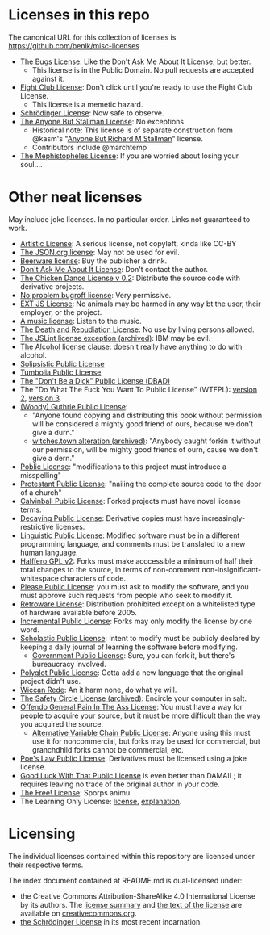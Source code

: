 # Licenses in this repo

The canonical URL for this collection of licenses is https://github.com/benlk/misc-licenses

- [The Bugs License](./bugs-license.md): Like the Don't Ask Me About It License, but better.
	- This license is in the Public Domain. No pull requests are accepted against it.
- [Fight Club License](./fight-club-license.md): Don't click until you're ready to use the Fight Club License.
	- This license is a memetic hazard.
- [Schrödinger License](./schrodinger-license.md): Now safe to observe.
- [The Anyone But Stallman License](./stallman-license.md): No exceptions.
	- Historical note: This license is of separate construction from @kasm's "[Anyone But Richard M Stallman](https://github.com/landondyer/kasm/blob/master/LICENSE)" license.
	- Contributors include @marchtemp
- [The Mephistopheles License](./mephistopheles-license.md): If you are worried about losing your soul....

# Other neat licenses

May include joke licenses. In no particular order. Links not guaranteed to work.

- [Artistic License](https://en.wikipedia.org/wiki/Artistic_License): A serious license, not copyleft, kinda like CC-BY
- [The JSON.org license](http://www.json.org/license.html): May not be used for evil.
- [Beerware license](https://en.wikipedia.org/wiki/Beerware#License): Buy the publisher a drink.
- [Don't Ask Me About It License](https://github.com/nslater/DAMAIL): Don't contact the author.
- [The Chicken Dance License v 0.2](https://github.com/supertunaman/cdl/blob/master/COPYING): Distribute the source code with derivative projects.
- [No problem bugroff license](http://tunes.org/legalese/bugroff.html): Very permissive.
- [EXT JS License](http://www.exttld.com/index.php?content=terms): No animals may be harmed in any way bt the user, their employer, or the project.
- [A music license](http://www.codeforge.com/read/126664/setdpi.h__html): Listen to the music.
- [The Death and Repudiation License](https://github.com/indeyets/syck/blob/master/COPYING): No use by living persons allowed.
- [The JSLint license exception (archived)](https://web.archive.org/web/20170722132351/http://dev.hasenj.org:80/post/3272592502/ibm-and-its-minions): IBM may be evil.
- [The Alcohol license clause](http://club.myce.com/f59/strange-license-agreement-alcohol-writer-software-55692/): doesn't really have anything to do with alcohol.
- [Solipsistic Public License](https://raw.githubusercontent.com/matildah/SPL/fb35894f14be41ffd78018ae150e9da1cf6d4a75/LICENSE)
- [Tumbolia Public License](https://raw.githubusercontent.com/joshleaves/licenjs/4174e046c920acf066bfe9cd14d833210490c8b8/lib/template-tumbolia.txt)
- [The "Don't Be a Dick" Public License (DBAD)](https://dbad-license.org/)
- The "Do What The Fuck You Want To Public License" (WTFPL): [version 2](http://www.wtfpl.net/about/), [version 3](https://github.com/sirkris/WTFPL/blob/master/WTFPL.md).
- [(Woody) Guthrie Public License](http://researchenterprise.org/2013/12/06/the-woody-guthrie-public-license/):
    - "Anyone found copying and distributing this book without permission will be considered a mighty good friend of ours, because we don’t give a durn."
    - [witches.town alteration (archived)](https://web.archive.org/web/20180407192134/https://witches.town/@ThatVeryQuinn/3540091): "Anybody caught forkin it without our permission, will be mighty good friends of ourn, cause we don't give a dern."
- [Poblic License](https://awoo.space/@typhlosion/1434007): "modifications to this project must introduce a misspelling"
- [Protestant Public License](https://awoo.space/@Felthry/1434032): "nailing the complete source code to the door of a church"
- [Calvinball Public License](https://tootplanet.space/users/Terrana/updates/22613): Forked projects must have novel license terms.
- [Decaying Public License](https://awoo.space/@typhlosion/1433889): Derivative copies must have increasingly-restrictive licenses.
- [Linguistic Public License](https://awoo.space/@Felthry/1433846): Modified software must be in a different programming language, and comments must be translated to a new human language.
- [Halffero GPL v2](https://awoo.space/@typhlosion/1433863): Forks must make acccessible a minimum of half their total changes to the source, in terms of non-comment non-insignificant-whitespace characters of code.
- [Please Public License](https://awoo.space/@typhlosion/1433790): you must ask to modify the software, and you must approve such requests from people who seek to modify it.
- [Retroware License](https://awoo.space/@typhlosion/1433742): Distribution prohibited except on a whitelisted type of hardware available before 2005.
- [Incremental Public License](https://awoo.space/@typhlosion/1433666): Forks may only modify the license by one word.
- [Scholastic Public License](https://awoo.space/@typhlosion/1433614): Intent to modify must be publicly declared by keeping a daily journal of learning the software before modifying.
	- [Government Public License](https://computerfairi.es/users/boots/updates/25134): Sure, you can fork it, but there's bureaucracy involved.
- [Polyglot Public License](https://awoo.space/@typhlosion/1433566): Gotta add a new language that the original project didn't use.
- [Wiccan Rede](https://en.wikipedia.org/wiki/Wiccan_Rede): An it harm none, do what ye will.
- [The Safety Circle License (archived)](https://web.archive.org/web/20180403083715/https://witches.town/@Ontploffing/3544280): Encircle your computer in salt.
- [Offendo General Pain In The Ass License](https://awoo.space/@typhlosion/1433157): You must have a way for people to acquire your source, but it must be more difficult than the way you acquired the source.
	- [Alternative Variable Chain Public License](https://icosahedron.website/users/shel/updates/76814): Anyone using this must use it for noncommercial, but forks may be used for commercial, but granchdhild forks cannot be commercial, etc.
- [Poe's Law Public License](https://icosahedron.website/users/shel/updates/76825): Derivatives must be licensed using a joke license.
- [Good Luck With That Public License](https://github.com/me-shaon/GLWTPL) is even better than DAMAIL; it requires leaving no trace of the original author in your code.
- [The Free! License](https://web.archive.org/web/20190108025048/https://friend.camp/@darius/101377271044280643): Sporps animu.
- The Learning Only License: [license](https://github.com/dolson14/LOL/blob/master/LOL_LICENSE), [explanation](https://github.com/dolson14/LOL/blob/master/README.md).

# Licensing

The individual licenses contained within this repository are licensed under their respective terms.

The index document contained at README.md is dual-licensed under:

- the Creative Commons Attribution-ShareAlike 4.0 International License by its authors. The [license summary](https://creativecommons.org/licenses/by-sa/4.0/) and [the text of the license](https://creativecommons.org/licenses/by-sa/4.0/legalcode) are available on [creativecommons.org](https://creativecommons.org/).
- [the Schrödinger License](./schrodinger-license.md) in its most recent incarnation.
